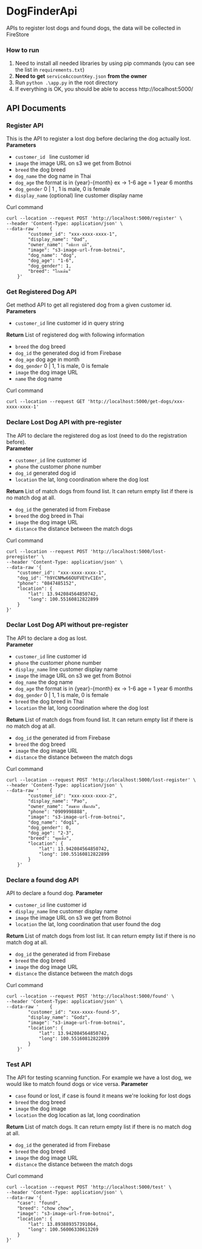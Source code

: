 # DogFinderApi
APIs to register lost dogs and found dogs, the data will be collected in FireStore

### How to run
1. Need to install all needed libraries by using pip commands (you can see the list in `requirements.txt`)
2. **Need to get** `serviceAccountKey.json` **from the owner**
3. Run `python .\app.py` in the root directory
4. If everything is OK, you should be able to access http://localhost:5000/

## API Documents
### Register API
This is the API to register a lost dog before declaring the dog actually lost.  
**Parameters**  
- `customer_id ` line customer id
- `image` the image URL on s3 we get from Botnoi
- `breed` the dog breed
- `dog_name` the dog name in Thai
- `dog_age` the format is in {year}-{month} ex -> 1-6 age = 1 year 6 months
- `dog_gender` 0 | 1 , 1 is male, 0 is female
- `display_name` (optional) line customer display name

Curl command
```
curl --location --request POST 'http://localhost:5000/register' \
--header 'Content-Type: application/json' \
--data-raw '    {
        "customer_id": "xxx-xxxx-xxxx-1",
        "display_name": "Oad",
        "owner_name": "อธิการ บ่ดี",
        "image": "s3-image-url-from-botnoi",
        "dog_name": "dog",
        "dog_age": "1-6",
        "dog_gender": 1,
        "breed": "โกลเด้น"
    }'
```    

### Get Registered Dog API
Get method API to get all registered dog from a given customer id.  
**Parameters**
- `customer_id` line customer id in query string

**Return**
List of registered dog with following information
- `breed` the dog breed
- `dog_id` the generated dog id from Firebase
- `dog_age` dog age in month
- `dog_gender` 0 | 1, 1 is male, 0 is female
- `image` the dog image URL
- `name` the dog name

Curl command
```
curl --location --request GET 'http://localhost:5000/get-dogs/xxx-xxxx-xxxx-1'
```

### Declare Lost Dog API with pre-register
The API to declare the registered dog as lost (need to do the registration before).  
**Parameter**
- `customer_id` line customer id
- `phone` the customer phone number
- `dog_id` generated dog id  
- `location` the lat, long coordination where the dog lost

**Return**
List of match dogs from found list. It can return empty list if there is no match dog at all.
- `dog_id` the generated id from Firebase
- `breed` the dog breed in Thai
- `image` the dog image URL
- `distance` the distance between the match dogs


Curl command
```
curl --location --request POST 'http://localhost:5000/lost-preregister' \
--header 'Content-Type: application/json' \
--data-raw '{
    "customer_id": "xxx-xxxx-xxxx-1",
    "dog_id": "h9YCNMw66OUFVEYvC1En",
    "phone": "0847485152",
    "location": {
        "lat": 13.942084564850742,
        "long": 100.55160812822899
    }
}'
```

### Declar Lost Dog API without pre-register
The API to declare a dog as lost.  
**Parameter**
- `customer_id` line customer id
- `phone` the customer phone number
- `display_name` line customer display name
- `image` the image URL on s3 we get from Botnoi
- `dog_name` the dog name
- `dog_age` the format is in {year}-{month} ex -> 1-6 age = 1 year 6 months
- `dog_gender` 0 | 1, 1 is male, 0 is female
- `breed` the dog breed in Thai
- `location` the lat, long coordination where the dog lost  

**Return**
List of match dogs from found list. It can return empty list if there is no match dog at all.
- `dog_id` the generated id from Firebase
- `breed` the dog breed
- `image` the dog image URL
- `distance` the distance between the match dogs

Curl command
```
curl --location --request POST 'http://localhost:5000/lost-register' \
--header 'Content-Type: application/json' \
--data-raw '    {
        "customer_id": "xxx-xxxx-xxxx-2",
        "display_name": "Pao",
        "owner_name": "สมชาย เข็มกลัด",
        "phone": "0909998888",
        "image": "s3-image-url-from-botnoi",
        "dog_name": "dog1",
        "dog_gender": 0,
        "dog_age": "2-3",
        "breed": "พุดเดิ้ล",
        "location": {
            "lat": 13.942084564850742,
            "long": 100.55160812822899
        }
    }'
```

### Declare a found dog API
API to declare a found dog.
**Parameter**
- `customer_id` line customer id
- `display_name` line customer display name
- `image` the image URL on s3 we get from Botnoi
- `location` the lat, long coordination that user found the dog  

**Return**
List of match dogs from lost list. It can return empty list if there is no match dog at all.
- `dog_id` the generated id from Firebase
- `breed` the dog breed
- `image` the dog image URL
- `distance` the distance between the match dogs

Curl command
```
curl --location --request POST 'http://localhost:5000/found' \
--header 'Content-Type: application/json' \
--data-raw '    {
        "customer_id": "xxx-xxxx-found-5",
        "display_name": "Godz",
        "image": "s3-image-url-from-botnoi",
        "location": {
            "lat": 13.942084564850742,
            "long": 100.55160812822899
        }
    }'
```

### Test API
The API for testing scanning function. For example we have a lost dog, we would like to match found dogs or vice versa.
**Parameter**
- `case` found or lost, if case is found it means we're looking for lost dogs
- `breed` the dog breed
- `image` the dog image
- `location` the dog location as lat, long coordination

**Return**
List of match dogs. It can return empty list if there is no match dog at all.
- `dog_id` the generated id from Firebase
- `breed` the dog breed
- `image` the dog image URL
- `distance` the distance between the match dogs

Curl command
```
curl --location --request POST 'http://localhost:5000/test' \
--header 'Content-Type: application/json' \
--data-raw '{
    "case": "found",
    "breed": "chow chow",
    "image": "s3-image-url-from-botnoi",
    "location": {
        "lat": 13.893889357391064,
        "long": 100.56006330613269
    }
}'
```